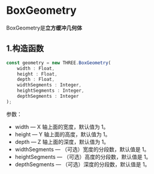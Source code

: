 # BoxGeometry

BoxGeometry是**立方缓冲几何体**

<MyIframe src="https://xarzhi.github.io/geometry/index.html#BoxGeometry"></MyIframe>

## 1.构造函数

```js
const geometry = new THREE.BoxGeometry(
    width : Float,
    height : Float,
    depth : Float,
    widthSegments : Integer,
    heightSegments : Integer,
    depthSegments : Integer
);
```

参数：

-   width — X 轴上面的宽度，默认值为 1。
-   height — Y 轴上面的高度，默认值为 1。
-   depth — Z 轴上面的深度，默认值为 1。
-   widthSegments — （可选）宽度的分段数，默认值是 1。
-   heightSegments — （可选）高度的分段数，默认值是 1。
-   depthSegments — （可选）深度的分段数，默认值是 1。